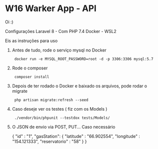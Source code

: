 # W16 Warker App - API

Oi :)

Configurações
    Laravel 8 - Com PHP 7.4
    Docker - WSL2
    
Eis as instruções para uso

1. Antes de tudo, rode o serviço mysql no Docker
        
        docker run -e MYSQL_ROOT_PASSWORD=root -d -p 3306:3306 mysql:5.7    
        
2. Rode o composer

        composer install        
        
2. Depois de ter rodado o Docker e baixado os arquivos, pode rodar o migrate

        php artisan migrate:refresh --seed
        
3. Caso deseje ver os testes ( fiz com os Models )

        ./vendor/bin/phpunit --testdox tests/Models/
        
4. O JSON de envio via POST, PUT... Caso necessário
   
    {
    "id" : "1",
    "gasStation": {
        "latitude" : "66.902554",
        "longitude" : "154.121333",
        "reservatorio" : "58"
      }
    }
    
    
        
